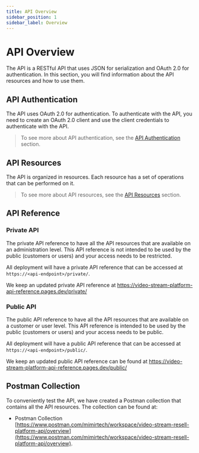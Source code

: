 ```yaml
---
title: API Overview
sidebar_position: 1
sidebar_label: Overview
---
```


# API Overview

The API is a RESTful API that uses JSON for serialization and OAuth 2.0 for authentication. In this section, you will find information about the API resources and how to use them.

## API Authentication

The API uses OAuth 2.0 for authentication. To authenticate with the API, you need to create an OAuth 2.0 client and use the client credentials to authenticate with the API.

> To see more about API authentication, see the [API Authentication](/docs/api/authentication) section.

## API Resources

The API is organized in resources. Each resource has a set of operations that can be performed on it. 

> To see more about API resources, see the [API Resources](/docs/api/resources) section.


## API Reference

### Private API

The private API reference to have all the API resources that are available on an administration level. This API reference is not intended to be used by the public (customers or users) and your access needs to be restricted.

All deployment will have a private API reference that can be accessed at `https://<api-endpoint>/private/`.

We keep an updated private API reference at https://video-stream-platform-api-reference.pages.dev/private/

### Public API

The public API reference to have all the API resources that are available on a customer or user level. This API reference is intended to be used by the public (customers or users) and your access needs to be public.

All deployment will have a public API reference that can be accessed at `https://<api-endpoint>/public/`.

We keep an updated public API reference can be found at https://video-stream-platform-api-reference.pages.dev/public/

## Postman Collection

To conveniently test the API, we have created a Postman collection that contains all the API resources. The collection can be found at:

* Postman Collection [https://www.postman.com/mimirtech/workspace/video-stream-resell-platform-api/overview](https://www.postman.com/mimirtech/workspace/video-stream-resell-platform-api/overview).